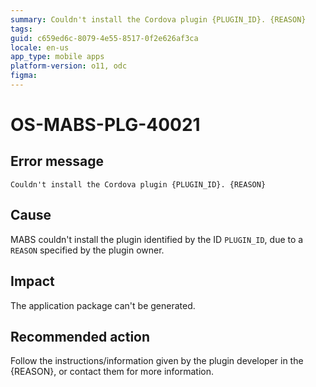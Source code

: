 ```yaml
---
summary: Couldn't install the Cordova plugin {PLUGIN_ID}. {REASON}
tags:
guid: c659ed6c-8079-4e55-8517-0f2e626af3ca
locale: en-us
app_type: mobile apps
platform-version: o11, odc
figma:
---
```


# OS-MABS-PLG-40021

## Error message  

`Couldn't install the Cordova plugin {PLUGIN_ID}. {REASON}`

## Cause

MABS couldn't install the plugin identified by the ID `PLUGIN_ID`, due to a `REASON` specified by the plugin owner.

## Impact

The application package can't be generated.

## Recommended action

Follow the instructions/information given by the plugin developer in the {REASON}, or contact them for more information.
